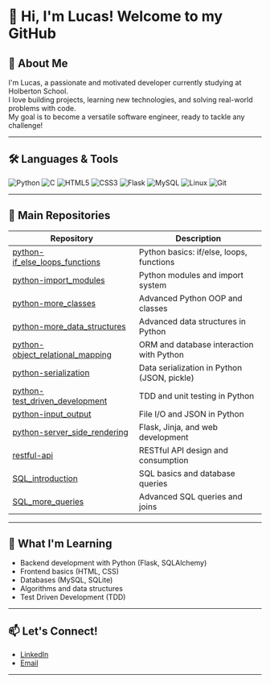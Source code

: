 # 👋 Hi, I'm Lucas! Welcome to my GitHub

## 🚀 About Me

I'm Lucas, a passionate and motivated developer currently studying at Holberton School.  
I love building projects, learning new technologies, and solving real-world problems with code.  
My goal is to become a versatile software engineer, ready to tackle any challenge!

---

## 🛠️ Languages & Tools

![Python](https://img.shields.io/badge/Python-3776AB?style=flat&logo=python&logoColor=white)
![C](https://img.shields.io/badge/C-00599C?style=flat&logo=c&logoColor=white)
![HTML5](https://img.shields.io/badge/HTML5-E34F26?style=flat&logo=html5&logoColor=white)
![CSS3](https://img.shields.io/badge/CSS3-1572B6?style=flat&logo=css3&logoColor=white)
![Flask](https://img.shields.io/badge/Flask-000000?style=flat&logo=flask&logoColor=white)
![MySQL](https://img.shields.io/badge/MySQL-4479A1?style=flat&logo=mysql&logoColor=white)
![Linux](https://img.shields.io/badge/Linux-FCC624?style=flat&logo=linux&logoColor=black)
![Git](https://img.shields.io/badge/Git-F05032?style=flat&logo=git&logoColor=white)

---

## 📂 Main Repositories

| Repository | Description |
|------------|-------------|
| [python-if_else_loops_functions](./python-if_else_loops_functions) | Python basics: if/else, loops, functions |
| [python-import_modules](./python-import_modules) | Python modules and import system |
| [python-more_classes](./python-more_classes) | Advanced Python OOP and classes |
| [python-more_data_structures](./python-more_data_structures) | Advanced data structures in Python |
| [python-object_relational_mapping](./python-object_relational_mapping) | ORM and database interaction with Python |
| [python-serialization](./python-serialization) | Data serialization in Python (JSON, pickle) |
| [python-test_driven_development](./python-test_driven_development) | TDD and unit testing in Python |
| [python-input_output](./python-input_output) | File I/O and JSON in Python |
| [python-server_side_rendering](./python-server_side_rendering) | Flask, Jinja, and web development |
| [restful-api](./restful-api) | RESTful API design and consumption |
| [SQL_introduction](./SQL_introduction) | SQL basics and database queries |
| [SQL_more_queries](./SQL_more_queries) | Advanced SQL queries and joins |

---

## 🌱 What I'm Learning

- Backend development with Python (Flask, SQLAlchemy)
- Frontend basics (HTML, CSS)
- Databases (MySQL, SQLite)
- Algorithms and data structures
- Test Driven Development (TDD)

---

## 📫 Let's Connect!

- [LinkedIn]([https://www.linkedin.com/in/votre-profil](https://www.linkedin.com/in/lucas-boyadjian-535a4815b/))
- [Email](mailto:votre.email@example.com)

---
